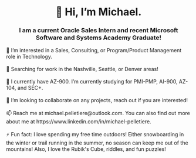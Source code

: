 <h1 align = 'center'> 👋 Hi, I’m Michael. </h1>
<h3 align = 'center' > I am a current Oracle Sales Intern and recent Microsoft Software and Systems Academy Graduate! </h3>
👀 I’m interested in a Sales, Consulting, or Program/Product Management role in Technology. <br></br>
📌 Searching for work in the Nashville, Seattle, or Denver areas! <br></br>
🌱 I currently have AZ-900. I’m currently studying for PMI-PMP, AI-900, AZ-104, and SEC+. <br></br>
💞️ I’m looking to collaborate on any projects, reach out if you are interested! <br></br>
📫 Reach me at michael.pelletiere@outlook.com. You can also find out more about me at https://www.linkedin.com/in/michael-pelletiere. <br></br>
⚡ Fun fact: I love spending my free time outdoors! Either snowboarding in the winter or trail running in the summer, no season can keep me out of the mountains! Also, I love the Rubik's Cube, riddles, and fun puzzles! <br></br>

<!---
michaelpelletiere/michaelpelletiere is a ✨ special ✨ repository because its `README.md` (this file) appears on your GitHub profile.
You can click the Preview link to take a look at your changes. 
--->
